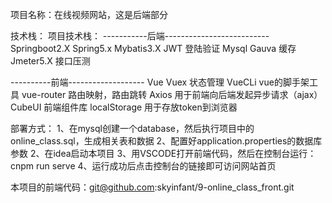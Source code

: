 项目名称：在线视频网站，这是后端部分

技术栈：
项⽬技术栈：
-----------后端--------------------------
Springboot2.X
Spring5.x
Mybatis3.X
JWT      登陆验证
Mysql
Gauva    缓存
Jmeter5.X    接口压测


----------前端-------------------
Vue
Vuex       状态管理
VueCLi      vue的脚手架工具
vue-router   路由映射，路由跳转
Axios        用于前端向后端发起异步请求（ajax）
CubeUI       前端组件库
localStorage     用于存放token到浏览器

部署方式：
1、在mysql创建一个database，然后执行项目中的online_class.sql，生成相关表和数据
2、配置好application.properties的数据库参数
2、在idea启动本项目
3、用VSCODE打开前端代码，然后在控制台运行：cnpm run serve
4、运行成功后点击控制台的链接即可访问网站首页

本项目的前端代码：git@github.com:skyinfant/9-online_class_front.git


